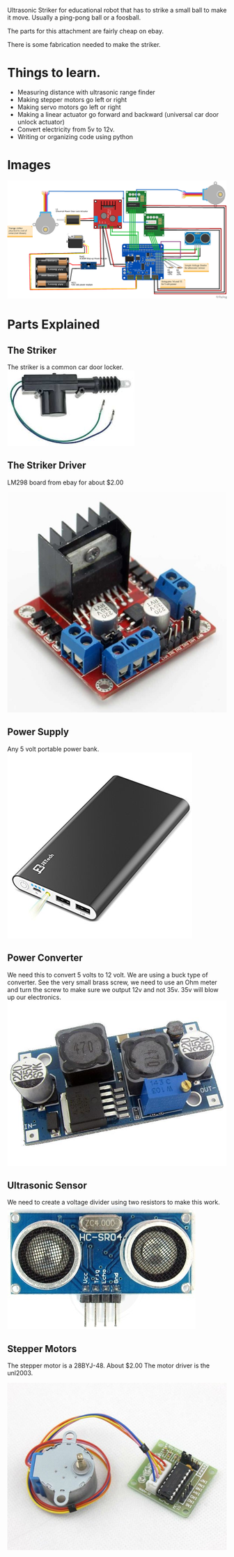 Ultrasonic Striker for educational robot that has to strike a small ball to make it move.  Usually a ping-pong ball or a foosball.

The parts for this attachment are fairly cheap on ebay.

There is some fabrication needed to make the striker.

# Things to learn.

* Measuring distance with ultrasonic range finder
* Making stepper motors go left or right
* Making servo motors go left or right
* Making a linear actuator go forward and backward (universal car door unlock actuator)
* Convert electricity from 5v to 12v.
* Writing or organizing code using python

# Images

![Wiring Diagram](https://github.com/ericrohlfs/ultrasonicstriker/raw/master/images/UltrasonicStriker.png "Wiring Diagram")

# Parts Explained

## The Striker

The striker is a common car door locker.  
![Universal Car Door Lock Actuator](https://github.com/ericrohlfs/ultrasonicstriker/raw/master/images/UniversalDoorLockActuator.jpg)

## The Striker Driver

LM298 board from ebay for about $2.00

![LM298](https://github.com/ericrohlfs/ultrasonicstriker/raw/master/images/LM298.jpg)

## Power Supply

Any 5 volt portable power bank.
![Power Bank](https://github.com/ericrohlfs/ultrasonicstriker/raw/master/images/5vPortablePowerBank.jpg)

## Power Converter

We need this to convert 5 volts to 12 volt.  We are using a buck type of converter.
See the very small brass screw, we need to use an Ohm meter and turn the screw to make sure we output 12v and not 35v.  35v will blow up our electronics.
![Buck Power Up](https://github.com/ericrohlfs/ultrasonicstriker/raw/master/images/xl6009-PowerConverter.jpg)


## Ultrasonic Sensor

We need to create a voltage divider using two resistors to make this work.
![HC-SR04](https://github.com/ericrohlfs/ultrasonicstriker/raw/master/images/HC-SR04-Ultrasonic-Sensor.jpg)

## Stepper Motors

The stepper motor is a 28BYJ-48.  About $2.00
The motor driver is the unl2003.

![Motor and Driver](https://github.com/ericrohlfs/ultrasonicstriker/raw/master/images/unl2003-stepper-motor-driver.jpg)
